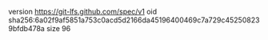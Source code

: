 version https://git-lfs.github.com/spec/v1
oid sha256:6a02f9af5851a753c0acd5d2166da45196400469c7a729c452508239bfdb478a
size 96
